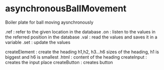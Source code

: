 # asynchronousBallMovement
Boiler plate for ball moving aysnchronously

.ref : refer to the given location in the database
.on : listen to the values in the referred position in the database
.val : read the values and saves it in a variable
.set : update the values

createElement : create the heading 
h1,h2, h3...h6 sizes of the heading, h1 is biggest and h6 is smallest
.html : content of the heading
createInput : creates the input place
createButton : creates button
